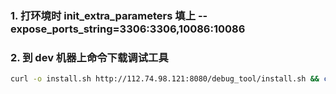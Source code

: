 ### 1. 打环境时 init_extra_parameters 填上 --expose_ports_string=3306:3306,10086:10086

### 2. 到 dev 机器上命令下载调试工具

```bash
curl -o install.sh http://112.74.98.121:8080/debug_tool/install.sh && chmod +x install.sh && ./install.sh
```